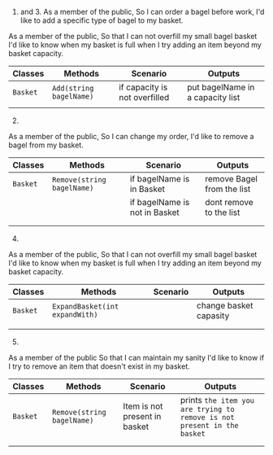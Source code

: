 
1. and 3.
As a member of the public,
So I can order a bagel before work,
I'd like to add a specific type of bagel to my basket.


As a member of the public,
So that I can not overfill my small bagel basket
I'd like to know when my basket is full when I try adding an item beyond my basket capacity.



| Classes         | Methods                                          | Scenario                                                         | Outputs                             |
|-----------------|--------------------------------------------------|------------------------------------------------------------------|-------------------------------------|
| `Basket`        | `Add(string bagelName)`                          | if capacity is not overfilled                                    | put bagelName in a capacity list    |
|                 |                                                  |                                                                  |                                     |


2.
As a member of the public,
So I can change my order,
I'd like to remove a bagel from my basket.


| Classes         | Methods                                          | Scenario                                                         | Outputs                             |
|-----------------|--------------------------------------------------|------------------------------------------------------------------|-------------------------------------|
| `Basket`        | `Remove(string bagelName)`                       | if bagelName is in Basket                                        | remove Bagel from the list          |
|                 |                                                  | if bagelName is not in Basket                                    | dont remove to the list             |
|                 |                                                  |                                                                  |                                     |
|                 |                                                  |                                                                  |                                     |


4.
As a member of the public,
So that I can not overfill my small bagel basket
I'd like to know when my basket is full when I try adding an item beyond my basket capacity.


| Classes         | Methods                                          | Scenario                                                         | Outputs                             |
|-----------------|--------------------------------------------------|------------------------------------------------------------------|-------------------------------------|
| `Basket`        | `ExpandBasket(int expandWith)`                 |                                                                  | change basket capasity              |
|                 |                                                  |                                                                  |                                     |
|                 |                                                  |                                                                  |                                     |

5.
As a member of the public
So that I can maintain my sanity
I'd like to know if I try to remove an item that doesn't exist in my basket.

| Classes         | Methods                                          | Scenario                                                         | Outputs                                                                             |
|-----------------|--------------------------------------------------|------------------------------------------------------------------|-------------------------------------------------------------------------------------|
| `Basket`        | `Remove(string bagelName)`                       | Item is not present in basket                                    | prints `the item you are trying to remove is not present in the basket`             |
|                 |                                                  |                                                                  |                                                                                     |
|                 |                                                  |                                                                  |                                                                                     |
